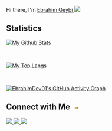 
  Hi there, I'm 
  <a href="https://github.com/EbrahimDev01">Ebrahim Qeybi </a>
 <img src="https://camo.githubusercontent.com/e8e7b06ecf583bc040eb60e44eb5b8e0ecc5421320a92929ce21522dbc34c891/68747470733a2f2f6d656469612e67697068792e636f6d2f6d656469612f6876524a434c467a6361737252346961377a2f67697068792e676966" width="25px"/>


## **Statistics** 
  
[![My Github Stats](https://github-readme-stats.vercel.app/api?username=EbrahimDev01&show_icons=true&theme=dracula)](https://github.com/EbrahimDev01)

<br/>

[![My Top Langs](https://github-readme-stats.vercel.app/api/top-langs/?username=EbrahimDev01&layout=compact&theme=dracula&langs_count=10)](https://github.com/EbrahimDev01)

<br/>

[![EbrahimDev01's GitHub Activity Graph](https://activity-graph.herokuapp.com/graph?username=EbrahimDev01&theme=react-dark&custom_title=Contribution+Graph)](https://github.com/EbrahimDev01)

## **Connect with Me** <img src="Handshake.gif" width="25px"/>

<a href="https://telegram.me/CyberEbrahim01">
  <img src="https://img.shields.io/badge/Telegram-white?style=for-the-badge&logo=telegram"/> 
 </a> 
<a href="mailto:EbrahimDev01@gmail.com">
  <img src="https://img.shields.io/badge/Gmail-D14836?style=for-the-badge&logo=gmail&logoColor=white"/>
</a>
<a href="https://twitter.com/CyberEbrahim01">
  <img src="https://img.shields.io/badge/Twitter-blue?style=for-the-badge&logo=twitter&logoColor=white"/>
</a>
